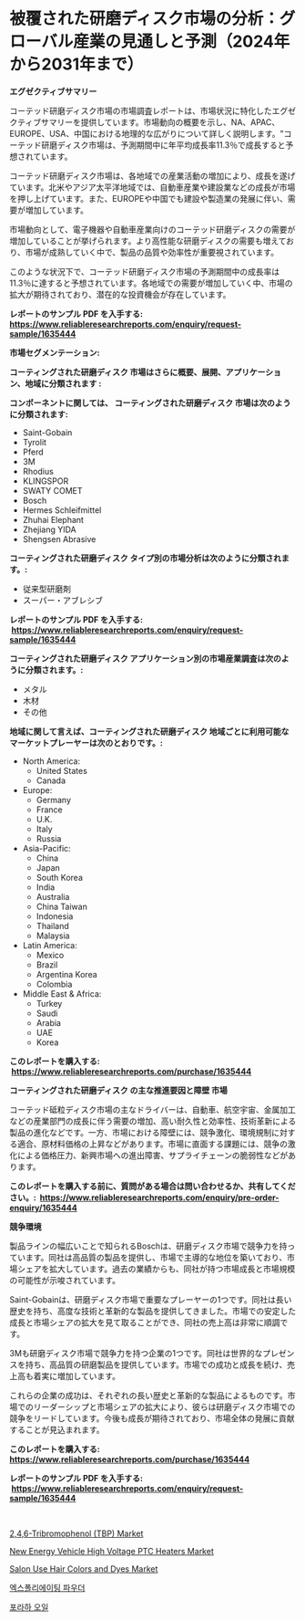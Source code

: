 <p><h1>被覆された研磨ディスク市場の分析：グローバル産業の見通しと予測（2024年から2031年まで）</h1></p><p><strong>エグゼクティブサマリー</strong></p>
<p><p>コーテッド研磨ディスク市場の市場調査レポートは、市場状況に特化したエグゼクティブサマリーを提供しています。市場動向の概要を示し、NA、APAC、EUROPE、USA、中国における地理的な広がりについて詳しく説明します。"コーテッド研磨ディスク市場は、予測期間中に年平均成長率11.3％で成長すると予想されています。</p><p>コーテッド研磨ディスク市場は、各地域での産業活動の増加により、成長を遂げています。北米やアジア太平洋地域では、自動車産業や建設業などの成長が市場を押し上げています。また、EUROPEや中国でも建設や製造業の発展に伴い、需要が増加しています。</p><p>市場動向として、電子機器や自動車産業向けのコーテッド研磨ディスクの需要が増加していることが挙げられます。より高性能な研磨ディスクの需要も増えており、市場が成熟していく中で、製品の品質や効率性が重要視されています。</p><p>このような状況下で、コーテッド研磨ディスク市場の予測期間中の成長率は11.3％に達すると予想されています。各地域での需要が増加していく中、市場の拡大が期待されており、潜在的な投資機会が存在しています。</p></p>
<p><strong>レポートのサンプル PDF を入手する: <a href="https://www.reliableresearchreports.com/enquiry/request-sample/1635444">https://www.reliableresearchreports.com/enquiry/request-sample/1635444</a></strong></p>
<p><strong>市場セグメンテーション:</strong></p>
<p><strong> コーティングされた研磨ディスク 市場はさらに概要、展開、アプリケーション、地域に分類されます :</strong></p>
<p><strong>コンポーネントに関しては、 コーティングされた研磨ディスク 市場は次のように分類されます: &nbsp;</strong></p>
<p><ul><li>Saint-Gobain</li><li>Tyrolit</li><li>Pferd</li><li>3M</li><li>Rhodius</li><li>KLINGSPOR</li><li>SWATY COMET</li><li>Bosch</li><li>Hermes Schleifmittel</li><li>Zhuhai Elephant</li><li>Zhejiang YIDA</li><li>Shengsen Abrasive</li></ul></p>
<p><strong> コーティングされた研磨ディスク タイプ別の市場分析は次のように分類されます。:</strong></p>
<p><ul><li>従来型研磨剤</li><li>スーパー・アブレシブ</li></ul></p>
<p><strong>レポートのサンプル PDF を入手する: &nbsp;<a href="https://www.reliableresearchreports.com/enquiry/request-sample/1635444">https://www.reliableresearchreports.com/enquiry/request-sample/1635444</a></strong></p>
<p><strong> コーティングされた研磨ディスク アプリケーション別の市場産業調査は次のように分類されます。:</strong></p>
<p><ul><li>メタル</li><li>木材</li><li>その他</li></ul></p>
<p><strong>地域に関して言えば、コーティングされた研磨ディスク 地域ごとに利用可能なマーケットプレーヤーは次のとおりです。:</strong></p>
<p><ul>
    <li>
        North America:
        <ul>
            <li>United States</li>
            <li>Canada</li>
        </ul>
    </li>
    <li>
        Europe:
        <ul>
            <li>Germany</li>
            <li>France</li>
            <li>U.K.</li>
            <li>Italy</li>
            <li>Russia</li>
        </ul>
    </li>
    <li>
        Asia-Pacific:
        <ul>
            <li>China</li>
            <li>Japan</li>
            <li>South Korea</li>
            <li>India</li>
            <li>Australia</li>
            <li>China Taiwan</li>
            <li>Indonesia</li>
            <li>Thailand</li>
            <li>Malaysia</li>
        </ul>
    </li>
    <li>
        Latin America:
        <ul>
            <li>Mexico</li>
            <li>Brazil</li>
            <li>Argentina Korea</li>
            <li>Colombia</li>
        </ul>
    </li>
    <li>
        Middle East & Africa:
        <ul>
            <li>Turkey</li>
            <li>Saudi</li>
            <li>Arabia</li>
            <li>UAE</li>
            <li>Korea</li>
        </ul>
    </li>
    </ul></p>
<p><strong>このレポートを購入する: &nbsp;<a href="https://www.reliableresearchreports.com/purchase/1635444">https://www.reliableresearchreports.com/purchase/1635444</a></strong></p>
<p><strong>コーティングされた研磨ディスク の主な推進要因と障壁 市場</strong></p>
<p><p>コーテッド砥粒ディスク市場の主なドライバーは、自動車、航空宇宙、金属加工などの産業部門の成長に伴う需要の増加、高い耐久性と効率性、技術革新による製品の進化などです。一方、市場における障壁には、競争激化、環境規制に対する適合、原材料価格の上昇などがあります。市場に直面する課題には、競争の激化による価格圧力、新興市場への進出障害、サプライチェーンの脆弱性などがあります。</p></p>
<p><strong>このレポートを購入する前に、質問がある場合は問い合わせるか、共有してください。:&nbsp; <a href="https://www.reliableresearchreports.com/enquiry/pre-order-enquiry/1635444">https://www.reliableresearchreports.com/enquiry/pre-order-enquiry/1635444</a></strong></p>
<p><strong>競争環境</strong></p>
<p><p>製品ラインの幅広いことで知られるBoschは、研磨ディスク市場で競争力を持っています。同社は高品質の製品を提供し、市場で主導的な地位を築いており、市場シェアを拡大しています。過去の業績からも、同社が持つ市場成長と市場規模の可能性が示唆されています。</p><p>Saint-Gobainは、研磨ディスク市場で重要なプレーヤーの1つです。同社は長い歴史を持ち、高度な技術と革新的な製品を提供してきました。市場での安定した成長と市場シェアの拡大を見て取ることができ、同社の売上高は非常に順調です。</p><p>3Mも研磨ディスク市場で競争力を持つ企業の1つです。同社は世界的なプレゼンスを持ち、高品質の研磨製品を提供しています。市場での成功と成長を続け、売上高も着実に増加しています。</p><p>これらの企業の成功は、それぞれの長い歴史と革新的な製品によるものです。市場でのリーダーシップと市場シェアの拡大により、彼らは研磨ディスク市場での競争をリードしています。今後も成長が期待されており、市場全体の発展に貢献することが見込まれます。</p></p>
<p><strong>このレポートを購入する: &nbsp; <a href="https://www.reliableresearchreports.com/purchase/1635444">https://www.reliableresearchreports.com/purchase/1635444</a></strong></p>
<p><strong>レポートのサンプル PDF を入手する: &nbsp;<a href="https://www.reliableresearchreports.com/enquiry/request-sample/1635444">https://www.reliableresearchreports.com/enquiry/request-sample/1635444</a></strong><strong></strong></p>
<p>&nbsp;</p>
<p><p><a href="https://issuu.com/reportprime-2/docs/246-tribromophenol-tbp-market-size-2030.pptx">2,4,6-Tribromophenol (TBP) Market</a></p><p><a href="https://natural-crush-b99.notion.site/New-Energy-Vehicle-High-Voltage-PTC-Heaters-Market-Size-Growth-Outlook-from-2024-to-2031-projectin-db27a110c8b04c13989bc2f2f6116163">New Energy Vehicle High Voltage PTC Heaters Market</a></p><p><a href="https://github.com/Krish2023na/Market-Research-Report-List-3/blob/main/salon-use-hair-colors-and-dyes-market.md">Salon Use Hair Colors and Dyes Market</a></p><p><a href="https://github.com/laholand/Market-Research-Report-List-3/blob/main/78132745959.md">엑스폴리에이팅 파우더</a></p><p><a href="https://github.com/vsnao330707/Market-Research-Report-List-1/blob/main/13740205960.md">포라하 오일</a></p></p>